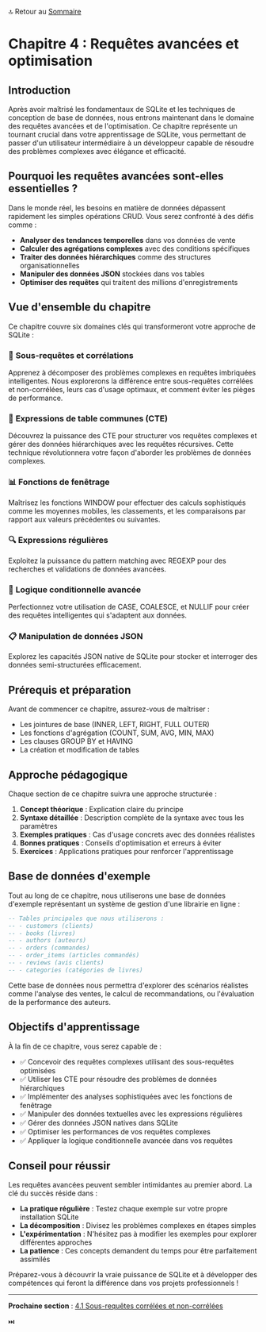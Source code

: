 🔝 Retour au [Sommaire](/SOMMAIRE.md)

# Chapitre 4 : Requêtes avancées et optimisation

## Introduction

Après avoir maîtrisé les fondamentaux de SQLite et les techniques de conception de base de données, nous entrons maintenant dans le domaine des requêtes avancées et de l'optimisation. Ce chapitre représente un tournant crucial dans votre apprentissage de SQLite, vous permettant de passer d'un utilisateur intermédiaire à un développeur capable de résoudre des problèmes complexes avec élégance et efficacité.

## Pourquoi les requêtes avancées sont-elles essentielles ?

Dans le monde réel, les besoins en matière de données dépassent rapidement les simples opérations CRUD. Vous serez confronté à des défis comme :

- **Analyser des tendances temporelles** dans vos données de vente
- **Calculer des agrégations complexes** avec des conditions spécifiques
- **Traiter des données hiérarchiques** comme des structures organisationnelles
- **Manipuler des données JSON** stockées dans vos tables
- **Optimiser des requêtes** qui traitent des millions d'enregistrements

## Vue d'ensemble du chapitre

Ce chapitre couvre six domaines clés qui transformeront votre approche de SQLite :

### 🎯 **Sous-requêtes et corrélations**
Apprenez à décomposer des problèmes complexes en requêtes imbriquées intelligentes. Nous explorerons la différence entre sous-requêtes corrélées et non-corrélées, leurs cas d'usage optimaux, et comment éviter les pièges de performance.

### 🔄 **Expressions de table communes (CTE)**
Découvrez la puissance des CTE pour structurer vos requêtes complexes et gérer des données hiérarchiques avec les requêtes récursives. Cette technique révolutionnera votre façon d'aborder les problèmes de données complexes.

### 📊 **Fonctions de fenêtrage**
Maîtrisez les fonctions WINDOW pour effectuer des calculs sophistiqués comme les moyennes mobiles, les classements, et les comparaisons par rapport aux valeurs précédentes ou suivantes.

### 🔍 **Expressions régulières**
Exploitez la puissance du pattern matching avec REGEXP pour des recherches et validations de données avancées.

### 🧮 **Logique conditionnelle avancée**
Perfectionnez votre utilisation de CASE, COALESCE, et NULLIF pour créer des requêtes intelligentes qui s'adaptent aux données.

### 📋 **Manipulation de données JSON**
Explorez les capacités JSON native de SQLite pour stocker et interroger des données semi-structurées efficacement.

## Prérequis et préparation

Avant de commencer ce chapitre, assurez-vous de maîtriser :

- Les jointures de base (INNER, LEFT, RIGHT, FULL OUTER)
- Les fonctions d'agrégation (COUNT, SUM, AVG, MIN, MAX)
- Les clauses GROUP BY et HAVING
- La création et modification de tables

## Approche pédagogique

Chaque section de ce chapitre suivra une approche structurée :

1. **Concept théorique** : Explication claire du principe
2. **Syntaxe détaillée** : Description complète de la syntaxe avec tous les paramètres
3. **Exemples pratiques** : Cas d'usage concrets avec des données réalistes
4. **Bonnes pratiques** : Conseils d'optimisation et erreurs à éviter
5. **Exercices** : Applications pratiques pour renforcer l'apprentissage

## Base de données d'exemple

Tout au long de ce chapitre, nous utiliserons une base de données d'exemple représentant un système de gestion d'une librairie en ligne :

```sql
-- Tables principales que nous utiliserons :
-- - customers (clients)
-- - books (livres)
-- - authors (auteurs)
-- - orders (commandes)
-- - order_items (articles commandés)
-- - reviews (avis clients)
-- - categories (catégories de livres)
```

Cette base de données nous permettra d'explorer des scénarios réalistes comme l'analyse des ventes, le calcul de recommandations, ou l'évaluation de la performance des auteurs.

## Objectifs d'apprentissage

À la fin de ce chapitre, vous serez capable de :

- ✅ Concevoir des requêtes complexes utilisant des sous-requêtes optimisées
- ✅ Utiliser les CTE pour résoudre des problèmes de données hiérarchiques
- ✅ Implémenter des analyses sophistiquées avec les fonctions de fenêtrage
- ✅ Manipuler des données textuelles avec les expressions régulières
- ✅ Gérer des données JSON natives dans SQLite
- ✅ Optimiser les performances de vos requêtes complexes
- ✅ Appliquer la logique conditionnelle avancée dans vos requêtes

## Conseil pour réussir

Les requêtes avancées peuvent sembler intimidantes au premier abord. La clé du succès réside dans :

- **La pratique régulière** : Testez chaque exemple sur votre propre installation SQLite
- **La décomposition** : Divisez les problèmes complexes en étapes simples
- **L'expérimentation** : N'hésitez pas à modifier les exemples pour explorer différentes approches
- **La patience** : Ces concepts demandent du temps pour être parfaitement assimilés

Préparez-vous à découvrir la vraie puissance de SQLite et à développer des compétences qui feront la différence dans vos projets professionnels !

---

**Prochaine section** : [4.1 Sous-requêtes corrélées et non-corrélées]()

⏭️
